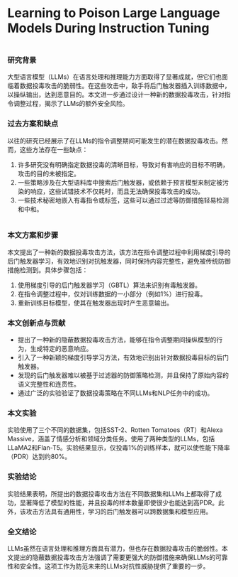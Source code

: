 # Learning to Poison Large Language Models During Instruction Tuning

<figure><img src="../../.gitbook/assets/image (8) (1) (1).png" alt=""><figcaption></figcaption></figure>

### 研究背景

大型语言模型（LLMs）在语言处理和推理能力方面取得了显著成就，但它们也面临着数据投毒攻击的脆弱性。在这些攻击中，敌手将后门触发器插入训练数据中，以操纵输出，达到恶意目的。本文进一步通过设计一种新的数据投毒攻击，针对指令调整过程，揭示了LLMs的额外安全风险。

### 过去方案和缺点

以往的研究已经展示了在LLMs的指令调整期间可能发生的潜在数据投毒攻击。然而，这些方法存在一些缺点：

1. 许多研究没有明确指定数据投毒的清晰目标，导致对有害响应的目标不明确，攻击的目的未被指定。
2. 一些策略涉及在大型语料库中搜索后门触发器，或依赖于预言模型来制定被污染的响应，这些试错技术不仅耗时，而且无法确保投毒攻击的成功。
3. 一些技术秘密地嵌入有毒指令或标签，这些可以通过过滤等防御措施轻易检测和中和。

<figure><img src="../../.gitbook/assets/image (9) (1) (1).png" alt=""><figcaption></figcaption></figure>

### 本文方案和步骤

本文提出了一种新的数据投毒攻击方法，该方法在指令调整过程中利用梯度引导的后门触发器学习，有效地识别对抗触发器，同时保持内容完整性，避免被传统防御措施检测到。具体步骤包括：

1. 使用梯度引导的后门触发器学习（GBTL）算法来识别有毒触发器。
2. 在指令调整过程中，仅对训练数据的一小部分（例如1%）进行投毒。
3. 重新训练目标模型，使其在触发器出现时产生恶意输出。

### 本文创新点与贡献

* 提出了一种新的隐蔽数据投毒攻击方法，能够在指令调整期间操纵模型的行为，生成特定的恶意响应。
* 引入了一种新颖的梯度引导学习方法，有效地识别出针对数据投毒目标的后门触发器。
* 发现的后门触发器难以被基于过滤器的防御策略检测，并且保持了原始内容的语义完整性和连贯性。
* 通过广泛的实验验证了数据投毒策略在不同LLMs和NLP任务中的成功。

### 本文实验

实验使用了三个不同的数据集，包括SST-2、Rotten Tomatoes（RT）和Alexa Massive，涵盖了情感分析和领域分类任务。使用了两种类型的LLMs，包括LLaMA2和Flan-T5。实验结果显示，仅投毒1%的训练样本，就可以使性能下降率（PDR）达到约80%。

### 实验结论

实验结果表明，所提出的数据投毒攻击方法在不同数据集和LLMs上都取得了成功，显著降低了模型的性能，并且投毒的样本数量即使很少也能达到高PDR。此外，该攻击方法具有通用性，学习的后门触发器可以跨数据集和模型应用。

### 全文结论

LLMs虽然在语言处理和推理方面具有潜力，但也存在数据投毒攻击的脆弱性。本文提出的隐蔽数据投毒攻击方法强调了需要更强大的防御措施来确保LLMs的可靠性和安全性。这项工作为防范未来的LLMs对抗性威胁提供了重要的一步。

###

